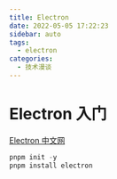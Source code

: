 ```yaml
---
title: Electron
date: 2022-05-05 17:22:23
sidebar: auto
tags:
  - electron
categories:
  - 技术漫谈
---
```


# Electron 入门

[Electron 中文网](https://www.electronjs.org/zh/docs/latest)

```jsx
pnpm init -y
pnpm install electron
```
